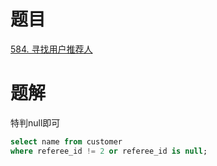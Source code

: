 # 题目
[584. 寻找用户推荐人](https://leetcode-cn.com/problems/find-customer-referee/)

# 题解
特判null即可

```sql
select name from customer 
where referee_id != 2 or referee_id is null;
```
